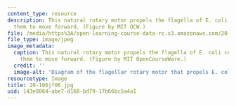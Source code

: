 ```yaml
---
content_type: resource
description: This natural rotary motor propels the flagella of E. coli cells, allowing
  them to move forward. (Figure by MIT OCW.)
file: /media/https%3A/open-learning-course-data-rc.s3.amazonaws.com/20-106j-systems-microbiology-fall-2006/143e8064abe7d168bd7917b66bc5a4a1_20-106jf06.jpg
file_type: image/jpeg
image_metadata:
  caption: This natural rotary motor propels the flagella of E. coli cells, allowing
    them to move forward. (Figure by MIT OpenCourseWare.)
  credit: ''
  image-alt: 'Diagram of the flagellar rotary motor that propels E. coli. '
resourcetype: Image
title: 20-106jf06.jpg
uid: 143e8064-abe7-d168-bd79-17b66bc5a4a1
---
```

